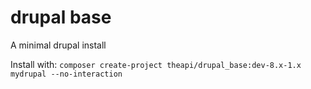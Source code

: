 # drupal base

A minimal drupal install

Install with: `composer create-project theapi/drupal_base:dev-8.x-1.x mydrupal --no-interaction`
